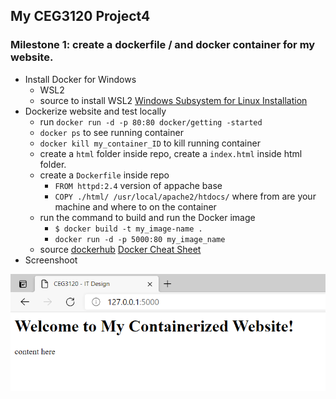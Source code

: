 ## My CEG3120 Project4

### Milestone 1: create a dockerfile / and docker container for my website. 
- Install Docker for Windows
    - WSL2
    - source to install WSL2
    [Windows Subsystem for Linux Installation](https://docs.microsoft.com/en-us/windows/wsl/install-win10#step-4---download-the-linux-kernel-update-package)
- Dockerize website and test locally
    - run `docker run -d -p 80:80 docker/getting -started`
    - `docker ps` to see running container
    - `docker kill my_container_ID` to kill running container
    - create a `html` folder inside repo, create a `index.html` inside html folder.
    - create a `Dockerfile` inside repo
        - `FROM httpd:2.4` version of appache base
        - `COPY ./html/ /usr/local/apache2/htdocs/` where from are your machine and where to on the container
    - run the command to build and run the Docker image
        - `$ docker build -t my_image-name .`
        - `docker run -d -p 5000:80 my_image_name`
    - source 
    [dockerhub](https://hub.docker.com/_/httpd)
    [Docker Cheat Sheet](https://www.docker.com/sites/default/files/d8/2019-09/docker-cheat-sheet.pdf)
- Screenshoot

![milestone1screenshot](CEG3120Project4DockerizeWebsite.PNG)
